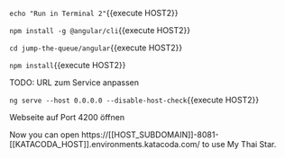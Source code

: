 `echo "Run in Terminal 2"`{{execute HOST2}}

`npm install -g @angular/cli`{{execute HOST2}}

 

`cd jump-the-queue/angular`{{execute HOST2}}

 

`npm install`{{execute HOST2}}

 

TODO: URL zum Service anpassen

 

`ng serve --host 0.0.0.0 --disable-host-check`{{execute HOST2}}

 

 

Webseite auf Port 4200 öffnen


Now you can open https://[[HOST_SUBDOMAIN]]-8081-[[KATACODA_HOST]].environments.katacoda.com/ to use My Thai Star.
